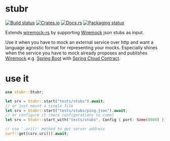 # stubr

[![Build status](https://github.com/beltram/stubr/workflows/ci/badge.svg)](https://github.com/beltram/stubr/actions)
[![Crates.io](https://img.shields.io/crates/v/stubr.svg)](https://crates.io/crates/stubr)
[![Docs.rs](https://img.shields.io/badge/docs-latest-blue.svg)](https://docs.rs/stubr)
[![Packaging status](https://repology.org/badge/tiny-repos/stubr.svg)](https://repology.org/project/stubr/badges)

Extends [wiremock-rs](https://crates.io/crates/wiremock) by supporting
[Wiremock](https://github.com/tomakehurst/wiremock) json stubs as input.  

Use it when you have to mock an external service over http and want a language agnostic format for representing
your mocks. Especially shines when the service you have to mock already proposes and publishes [Wiremock](https://github.com/tomakehurst/wiremock)
e.g. [Spring Boot](https://spring.io/projects/spring-boot) with [Spring Cloud Contract](https://spring.io/projects/spring-cloud-contract). 

# use it

```rust
use stubr::Stubr;

let srv = Stubr::start("tests/stubs").await;
// or just mount a single file
let srv = Stubr::start("tests/stubs/ping.json").await;
// or configure it (more configurations to come)
let srv = Stubr::start_with("tests/stubs", Config { port: Some(8080) }).await;

// use '.uri()' method to get server address
surf::get(&srv.uri()).await;
```